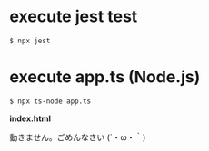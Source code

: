 # execute jest test

```bash
$ npx jest
```

# execute app.ts (Node.js)


```bash
$ npx ts-node app.ts
```

**index.html**

動きません。ごめんなさい (´・ω・｀)
